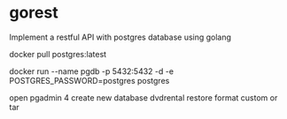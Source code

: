 # gorest
Implement a restful API with postgres database using golang

docker pull postgres:latest

docker run --name pgdb -p 5432:5432 -d -e POSTGRES_PASSWORD=postgres postgres

open pgadmin 4
create new database dvdrental
restore format custom or tar